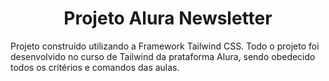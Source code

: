 <h1 align="center">Projeto Alura Newsletter</h1>
Projeto construido utilizando a Framework Tailwind CSS.
Todo o projeto foi desenvolvido no curso de Tailwind da prataforma Alura, sendo obedecido todos os critérios e comandos das aulas.
